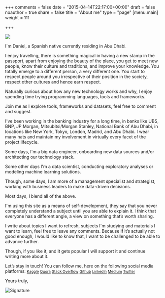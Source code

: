 +++
comments = false
date = "2015-04-14T22:17:00+00:00"
draft = false
noauthor = true
share = false
title = "About me"
type = "page"
[menu.main]
weight = 111

+++

![](https://i.imgur.com/cYzzS7F.png)

I´m Daniel, a Spanish native currently residing in Abu Dhabi. 

I enjoy travelling, there is something magical in having a new stamp in the passport, apart from enjoying the beauty of the place, you get to meet new people, know their culture and traditions, and improve your knowledge. You totally emerge to a different person, a very different one. You start to respect people around you irrespective of their position in the society, respect other cultures and hence earn respect. 

Naturally curious about how any new technology works and why, I enjoy spending time trying programming languages, tools and frameworks. 

Join me as I explore tools, frameworks and datasets, feel free to comment and suggest.

I've been working in the banking industry for a long time, in banks like UBS, BNP, JP Morgan, Mitsubitsi/Morgan Stanley, National Bank of Abu Dhabi, in locations like New York, Tokyo, London, Madrid, and Abu Dhabi. I wear many hats and maintain my involvement in virtually every facet of the project lifecycle.

Some days, I'm a big data engineer, onboarding new data sources and/or architecting our technology stack. 

Some other days I'm a data scientist, conducting exploratory analyses or modeling machine learning solutions. 

Though, some days, I am more of a management specialist and strategist, working with business leaders to make data-driven decisions. 

Most days, I blend all of the above. 

I'm using this site as a means of self-development, they say that you never completely understand a subject until you are able to explain it. I think that everyone has a different angle, a view on something that’s worth sharing. 

I write about topics I want to refresh, subjects I'm studying and materials I want to learn, feel free to leave any comments. Because if it’s actually not good enough, I would like to know that, I want to be challenged to be able to advance further. 

Though, if you like it, and it gets popular I will support it and continue writing more about it.

Let’s stay in touch! You can follow me, here on the following social media platforms:
 <a href="https://www.kaggle.com/danielsobrado" target="_blank" rel="noopener" style="font-size: 85%">Kaggle</a> <a href="https://www.quora.com/profile/Daniel-Sobrado" target="_blank" rel="noopener" style="font-size: 85%">Quora</a> <a href="https://www.stackoverflow.com//users/2507462/daniel-sobrado" target="_blank" rel="noopener" style="font-size: 85%">Stack Overflow</a> <a href="https://github.com/danielsobrado" target="_blank" rel="noopener" style="font-size: 85%">Github</a> <a href="https://www.linkedin.com/in/dsobrado" target="_blank" rel="noopener" style="font-size: 85%">LinkedIn</a> <a href="https://medium.com/@dalamar01977" target="_blank" rel="noopener" style="font-size: 85%">Medium</a> <a href="https://twitter.com/DalamarBlog" target="_blank" rel="noopener" style="font-size: 85%">Twitter</a>

Yours truly, 

![Signature](/img/DanielSobradoSignature.PNG)
